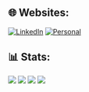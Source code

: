 ## 🌐 Websites:
[![LinkedIn](https://img.shields.io/badge/LinkedIn-%230077B5.svg?logo=linkedin&logoColor=white)](https://www.linkedin.com/in/shaurya-raswan/)
[![Personal](https://img.shields.io/badge/Personal-8A2BE2)](https://sraswan.github.io/sraswan.com/)

## 📊 Stats:
![](https://github-readme-streak-stats.herokuapp.com/?user=sraswan&theme=prussian&hide_border=true)
![](http://github-profile-summary-cards.vercel.app/api/cards/profile-details?username=SRaswan&theme=solarized)
![](http://github-profile-summary-cards.vercel.app/api/cards/most-commit-language?username=SRaswan&theme=prussian)
![](https://github-contributor-stats.vercel.app/api?username=sraswan&limit=5&theme=dark&combine_all_yearly_contributions=true&hide_border=true)

